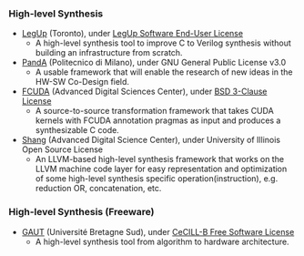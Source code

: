 ### High-level Synthesis
 - [LegUp](http://legup.eecg.utoronto.ca/) (Toronto), under [LegUp Software End-User License](http://legup.eecg.utoronto.ca/license.php)
   - A high-level synthesis tool to improve C to Verilog synthesis without building an infrastructure from scratch.
 - [PandA](https://panda.dei.polimi.it/) (Politecnico di Milano), under GNU General Public License v3.0
   - A usable framework that will enable the research of new ideas in the HW-SW Co-Design field.
 - [FCUDA](https://github.com/adsc-hls/fcuda) (Advanced Digital Sciences Center), under [BSD 3-Clause License](https://github.com/adsc-hls/fcuda/blob/master/license.txt)
   - A source-to-source transformation framework that takes CUDA kernels with FCUDA annotation pragmas as input and produces a synthesizable C code.
 - [Shang](https://github.com/etherzhhb/Shang) (Advanced Digital Science Center), under University of Illinois Open Source License
   - An LLVM-based high-level synthesis framework that works on the LLVM machine code layer for easy representation and optimization of some high-level synthesis specific operation(instruction), e.g. reduction OR, concatenation, etc.

### High-level Synthesis (Freeware)
- [GAUT](http://hls-labsticc.univ-ubs.fr/) (Université Bretagne Sud), under [CeCILL-B Free Software License](http://hls-labsticc.univ-ubs.fr/download/Licence_CeCILL_B_EN.rtf)
   - A high-level synthesis tool from algorithm to hardware architecture.
